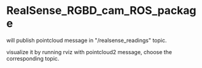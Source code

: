 # RealSense_RGBD_cam_ROS_package

will publish pointcloud message in "/realsense_readings" topic.

visualize it by running rviz with pointcloud2 message, choose the corresponding topic.
